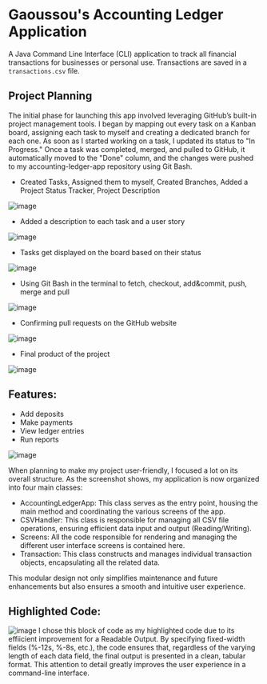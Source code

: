 # Gaoussou's Accounting Ledger Application
A Java Command Line Interface (CLI) application to track all financial transactions for businesses or personal use. Transactions are saved in a `transactions.csv` file.

## Project Planning
The initial phase for launching this app involved leveraging GitHub’s built-in project management tools. I began by mapping out every task on a Kanban board, assigning each task to myself and creating a dedicated branch for each one. As soon as I started working on a task, I updated its status to "In Progress." Once a task was completed, merged, and pulled to GitHub, it automatically moved to the "Done" column, and the changes were pushed to my accounting-ledger-app repository using Git Bash.


- Created Tasks, Assigned them to myself, Created Branches, Added a Project Status Tracker, Project Description
  
![image](https://github.com/user-attachments/assets/62bb8103-1764-461e-80e7-f047d33783e6)

- Added a description to each task and a user story
  
![image](https://github.com/user-attachments/assets/f79c8acf-4fd0-490a-9917-189fac856ba4)

- Tasks get displayed on the board based on their status

![image](https://github.com/user-attachments/assets/c6dd6fa5-9ab6-455e-9a2a-599c6515b5d4)

- Using Git Bash in the terminal to fetch, checkout, add&commit, push, merge and pull

![image](https://github.com/user-attachments/assets/c6c836e2-6a94-46d7-82c7-6aa1d1394b29)

- Confirming pull requests on the GitHub website

![image](https://github.com/user-attachments/assets/109b5e75-5e76-4e16-b118-249787177817)


- Final product of the project

![image](https://github.com/user-attachments/assets/9e5a108b-7607-4c5b-91af-e82b5cb2f81a)



## Features:
- Add deposits
- Make payments
- View ledger entries
- Run reports

![image](https://github.com/user-attachments/assets/d567ba66-baab-4c4a-8829-cda8c68e203a)

When planning to make my project user-friendly, I focused a lot on its overall structure. As the screenshot shows, my application is now organized into four main classes:
- AccountingLedgerApp: This class serves as the entry point, housing the main method and coordinating the various screens of the app.
- CSVHandler: This class is responsible for managing all CSV file operations, ensuring efficient data input and output (Reading/Writing). 
- Screens: All the code responsible for rendering and managing the different user interface screens is contained here.
- Transaction: This class constructs and manages individual transaction objects, encapsulating all the related data.

This modular design not only simplifies maintenance and future enhancements but also ensures a smooth and intuitive user experience.

## Highlighted Code:
![image](https://github.com/user-attachments/assets/1605b246-718c-46f9-a766-125bb9d8ff7b)
I chose this block of code as my highlighted code due to its effiicient improvement for a Readable Output. By specifying fixed-width fields (%-12s, %-8s, etc.), the code ensures that, regardless of the varying length of each data field, the final output is presented in a clean, tabular format. This attention to detail greatly improves the user experience in a command-line interface.

